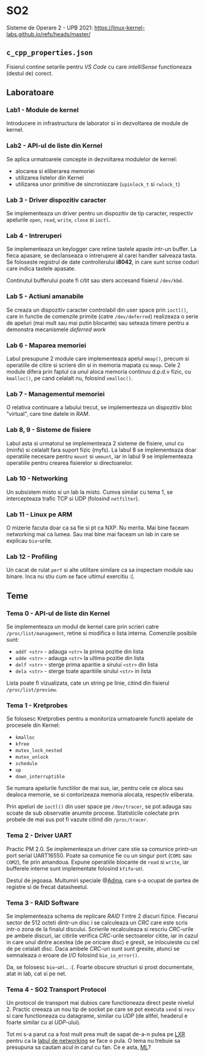# SO2
Sisteme de Operare 2 - UPB 2021:
https://linux-kernel-labs.github.io/refs/heads/master/



## `c_cpp_properties.json`
Fisierul contine setarile pentru *VS Code* cu care *intelliSense* functioneaza
(destul de) corect.



## Laboratoare
### Lab1 - Module de kernel
Introducere in infrastructura de laborator si in dezvoltarea de module de
kernel.


### Lab2 - API-ul de liste din Kernel
Se aplica urmatoarele concepte in dezvoltarea modulelor de kernel:
- alocarea si eliberarea memoriei
- utilizarea listelor din Kernel
- utilizarea unor primitive de sincroniozare (`spinlock_t` si `rwlock_t`)


### Lab 3 - Driver dispozitiv caracter
Se implementeaza un driver pentru un dispozitiv de tip caracter,
respectiv apelurile `open`, `read`, `write`, `close` si `ioctl`.


### Lab 4 - Intreruperi
Se implementeaza un keylogger care retine tastele apaste intr-un buffer. La
fieca apasare, se declanseaza o intrerupere al carei handler salveaza tasta. Se
foloseste registrul de date controllerului **i8042**, in care sunt scrise coduri
care indica tastele apasate.

Continutul bufferului poate fi citit sau sters accesand fisierul `/dev/kbd`.


### Lab 5 - Actiuni amanabile
Se creaza un dispozitiv caracter controlabil din user space prin `ioctl()`, care
in functie de comenzile primite (catre `/dev/deferred`) realizeaza o serie de
apeluri (mai mult sau mai putin blocante) sau seteaza timere pentru a demonstra
mecanismele *deferred work*


### Lab 6 - Maparea memoriei
Labul presupune 2 module care implementeaza apelul `mmap()`, precum si
operatiile de citire si scriere din si in memoria mapata cu `mmap`. Cele 2
module difera prin faptul ca unul aloca memoria continuu d.p.d.v fizic, cu
`kmalloc()`, pe cand celalalt nu, folosind `vmalloc()`.


### Lab 7 - Managementul memoriei
O relativa continuare a labului trecut, se implementeaza un dispozitiv bloc
"virtual", care tine datele in *RAM*.


### Lab 8, 9 - Sisteme de fisiere
Labul asta si urmatorul se implementeaza 2 sisteme de fisiere, unul cu (minfs)
si celalalt fara suport fizic (myfs). La labul 8 se implementeaza doar
operatiile necesare pentru `mount` si `umount`, iar in labul 9 se implementeaza
operatiile pentru crearea fisierelor si directoarelor.


### Lab 10 - Networking
Un subsistem misto si un lab la misto. Cumva similar cu tema 1, se intercepteaza
trafic TCP si UDP (folosind `netfilter`).


### Lab 11 - Linux pe ARM
O mizerie facuta doar ca sa fie si pt ca NXP. Nu merita. Mai bine faceam
networking mai ca lumea. Sau mai bine mai faceam un lab in care se explicau
`bio`-urile.


### Lab 12 - Profiling
Un cacat de rulat `perf` si alte utilitare similare ca sa inspectam module sau
binare. Inca nu stiu cum se face ultimul exercitiu :(.



## Teme
### Tema 0 - API-ul de liste din Kernel
Se implementeaza un modul de kernel care prin scrieri catre
`/proc/list/management`, retine si modifica o lista interna. Comenzile posibile
sunt:
- `addf <str>` - adauga `<str>` la prima pozitie din lista
- `adde <str>` - adauga `<str>` la ultima pozitie din lista
- `delf <str>` - sterge prima aparitie a sirului `<str>` din lista
- `dela <str>` - sterge toate aparitiile sirului `<str>` in lista

Lista poate fi vizualizata, cate un string pe linie, citind din fisierul
`/proc/list/preview`.


### Tema 1 - Kretprobes
Se folosesc Kretprobes pentru a monitoriza urmatoarele functii apelate de
procesele din Kernel:
- `kmalloc`
- `kfree`
- `mutex_lock_nested`
- `mutex_unlock`
- `schedule`
- `up`
- `down_interruptible`

Se numara apelurile functiilor de mai sus, iar, pentru cele ce aloca sau
dealoca memorie, se si contorizeaza memoria alocata, respectiv eliberata.

Prin apeluri de `ioctl()` din user space pe `/dev/tracer`, se pot adauga sau
scoate de sub observatie anumite procese. Statisticile colectate prin probele
de mai sus pot fi vazute citind din `/proc/tracer`.


### Tema 2 - Driver UART
Practic PM 2.0. Se implementeaza un driver care stie sa comunice printr-un
port serial UART16550. Poate sa comunice fie cu un singur port (`COM1` sau
`COM2`), fie prin amandoua. Expune operatiile blocante de `read` si `write`,
iar bufferele interne sunt implementate folosind `kfifo`-uri.

Destul de jegoasa. Multumiri speciale @[Adina](https://github.com/adinasm), care
s-a ocupat de partea de registre si de frecat datasheetul.


### Tema 3 - RAID Software
Se implementeaza schema de replicare *RAID 1* intre 2 discuri fizice. Fiecarui
sector de 512 octeti dintr-un disc i se calculeaza un *CRC* care este scris
intr-o zona de la finalul discului. Scrierile recalculeaza si rescriu
*CRC*-urile pe ambele discuri, iar citirile verifica *CRC*-urile sectoarelor
citite, iar in cazul in care unul dintre acestea (de pe oricare disc) e gresit,
se inlocuieste cu cel de pe celalalt disc. Daca ambele *CRC*-uri sunt sunt
gresite, atunci se semnaleaza o eroare de *I/O* folosind `bio_io_error()`.

Da, se folosesc `bio`-uri... :(. Foarte obscure structuri si prost documentate,
atat in lab, cat si pe net.


### Tema 4 - SO2 Transport Protocol
Un protocol de transport mai dubios care functioneaza direct peste nivelul 2.
Practic creeaza un nou tip de socket pe care se pot executa `send` si `recv` si
care functioneaza cu datagrame, similar cu *UDP* (de altfel, headerul e foarte
similar cu al *UDP*-ului).

Tot mi s-a parut ca a fost mult prea mult de sapat de-a-n pulea pe
[LXR](https://elixir.bootlin.com/linux/latest/source) pentru ca la
[labul de networking](https://github.com/teodutu/SO2/tree/main/Laboratoare/Lab10)
se face o pula. O tema nu trebuie sa presupuna sa cautam acul in carul cu fan.
Ce e asta, [ML](https://github.com/teodutu/ML)?
